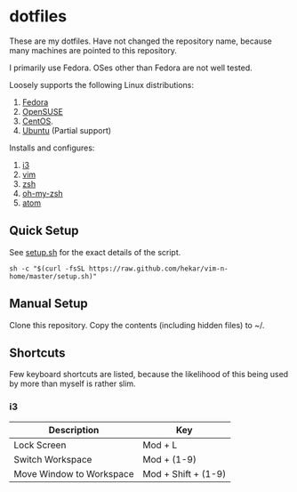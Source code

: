 dotfiles
==========

These are my dotfiles. Have not changed the repository name, because many machines are pointed to this repository.

I primarily use Fedora. OSes other than Fedora are not well tested.

Loosely supports the following Linux distributions:

1. [Fedora](https://getfedora.org/)
1. [OpenSUSE](https://www.opensuse.org/)
1. [CentOS](https://www.centos.org/).
1. [Ubuntu](http://www.ubuntu.com/) (Partial support)

Installs and configures:

1. [i3](https://i3wm.org/)
1. [vim](http://www.vim.org/)
1. [zsh](http://www.zsh.org/)
1. [oh-my-zsh](https://github.com/robbyrussell/oh-my-zsh)
1. [atom](https://atom.io/)

## Quick Setup

See [setup.sh](https://raw.github.com/hekar/vim-n-home/master/setup.sh) for the exact details of the script.

```
sh -c "$(curl -fsSL https://raw.github.com/hekar/vim-n-home/master/setup.sh)"
```

## Manual Setup

Clone this repository. Copy the contents (including hidden files) to ~/.

## Shortcuts

Few keyboard shortcuts are listed, because the likelihood of this being used by more than myself is rather slim.

### i3

| Description           | Key                 |
|-|-|
| Lock Screen           | Mod + L             |
| Switch Workspace      | Mod + (1-9)           |
| Move Window to Workspace | Mod + Shift + (1-9)             |
